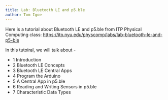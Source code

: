 ```yaml
---
title: Lab: Bluetooth LE and p5.ble
author: Tom Igoe
---
```

Here is a tutorial about Bluetooth LE and p5.ble from ITP Physical Computing class: https://itp.nyu.edu/physcomp/labs/lab-bluetooth-le-and-p5-ble

In this tutoiral, we will talk about -

- 1 Introduction
- 2 Bluetooth LE Concepts
- 3 Bluetooth LE Central Apps
- 4 Program the Arduino
- 5 A Central App in p5.ble
- 6 Reading and Writing Sensors in p5.ble
- 7 Characteristic Data Types

